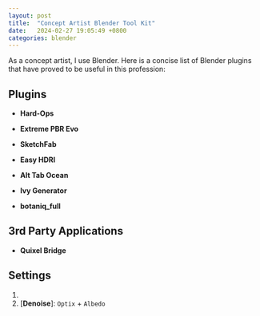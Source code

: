 ```yaml
---
layout: post
title:  "Concept Artist Blender Tool Kit"
date:   2024-02-27 19:05:49 +0800
categories: blender
---
```



As a concept artist, I use Blender. Here is a concise list of Blender plugins that have proved to be useful in this profession: 

## **Plugins**


- **Hard-Ops**

[Download Link]: [https://drive.google.com/drive/folders/1H_5i83hw2hpqhASwYrleHGxeFRK3JInV](https://drive.google.com/drive/folders/1H_5i83hw2hpqhASwYrleHGxeFRK3JInV)


- **Extreme PBR Evo**

[**Download Link**]: [https://andrew-d.gumroad.com/l/BvpHx](https://andrew-d.gumroad.com/l/BvpHx)


- **SketchFab**

[**Download Link**]: [https://github.com/sketchfab/blender-plugin](https://github.com/sketchfab/blender-plugin)


- **Easy HDRI**

[**Download Link**]: [https://codeofart.gumroad.com/l/EasyHDRI](https://codeofart.gumroad.com/l/EasyHDRI)


- **Alt Tab Ocean**

[**Download Link**]: [https://blendermarket.com/products/alt-tab-water](https://blendermarket.com/products/alt-tab-water)


- **Ivy Generator**

[**Download Link**]: [https://abaga.gumroad.com/l/ivygen](https://abaga.gumroad.com/l/ivygen)


- **botaniq_full**

[**Download Link**]: [https://polygoniq.gumroad.com/l/botaniq-trees](https://polygoniq.gumroad.com/l/botaniq-trees)


## **3rd Party Applications**

- **Quixel Bridge**

[**Download Link**]: https://quixel.com/bridge


## **Settings**

1. [**Render Engine**]: `Cycles`
2. [**Denoise**]: `Optix` + `Albedo`


